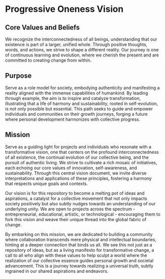 # Progressive Oneness Vision

## Core Values and Beliefs

We recognize the interconnectedness of all beings, understanding that our existence is part of a larger, unified whole. Through positive thoughts, words, and actions, we strive to shape a different reality. Our journey is one of continuous learning and evolution, where we cherish the present and are committed to creating change from within.

## Purpose

Serve as a role model for society, embodying authenticity and manifesting a reality aligned with the immense capabilities of humankind. By leading through example, the aim is to inspire and catalyze transformation, illustrating that a life of harmony and sustainability, rooted in self-evolution, is not only possible but essential. This path seeks to guide and empower individuals and communities on their growth journeys, forging a future where personal development harmonizes with collective progress.

## Mission

Serve as a guiding light for projects and individuals who resonate with a transformative vision, one that centers on the profound interconnectedness of all existence, the continual evolution of our collective being, and the pursuit of authentic living. We strive to cultivate a rich mosaic of initiatives, each echoing our core values of innovation, self-awareness, and sustainability. Through this central vision document, we invite diverse interpretations and applications of these principles, fostering a harmony that respects unique goals and contexts.

Our vision is for this repository to become a melting pot of ideas and aspirations, a catalyst for a collective movement that not only impacts society positively but also subtly nudges towards an understanding of our underlying unity. We are open to projects across the spectrum - entrepreneurial, educational, artistic, or technological - encouraging them to fork this vision and weave their unique thread into the global fabric of change.

By embarking on this mission, we are dedicated to building a community where collaboration transcends mere physical and intellectual boundaries, hinting at a deeper connection that binds us all. We see this not just as a repository of ideas, but as a living manifesto for transformative change, a call to all who align with these values to help sculpt a world where the realization of our collective essence guides personal growth and societal advancement. This is a journey towards realizing a universal truth, subtly ingrained in our shared aspirations and endeavors.
